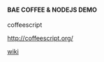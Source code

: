 

<h4>BAE COFFEE & NODEJS DEMO</h4>

coffeescript

http://coffeescript.org/

<a href="https://github.com/gaodong/coffee-node/wiki/BAE-COFFEE-&-NODEJS-DEMO">wiki</a>